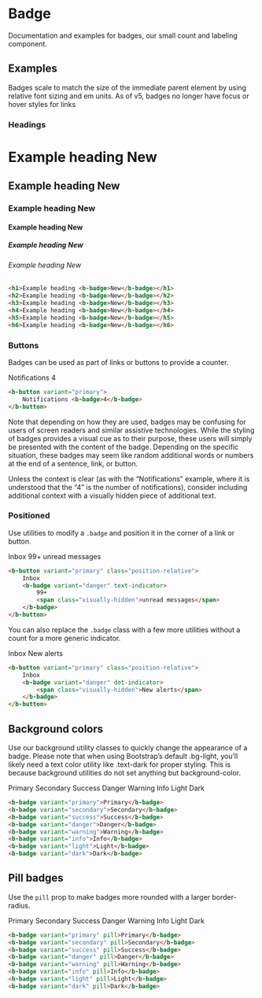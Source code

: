 # Badge

Documentation and examples for badges, our small count and labeling component.

## Examples

Badges scale to match the size of the immediate parent element by using relative font sizing and em units. As of v5, badges no longer have focus or hover styles for links

### Headings

<ClientOnly>
    <b-card class="mt-2">
        <h1>Example heading <b-badge>New</b-badge></h1>
        <h2 class="border-0 pb-0">Example heading <b-badge>New</b-badge></h2>
        <h3>Example heading <b-badge>New</b-badge></h3>
        <h4>Example heading <b-badge>New</b-badge></h4>
        <h5>Example heading <b-badge>New</b-badge></h5>
        <h6>Example heading <b-badge>New</b-badge></h6>
    </b-card>
</ClientOnly>

``` html
<h1>Example heading <b-badge>New</b-badge></h1>
<h2>Example heading <b-badge>New</b-badge></h2>
<h3>Example heading <b-badge>New</b-badge></h3>
<h4>Example heading <b-badge>New</b-badge></h4>
<h5>Example heading <b-badge>New</b-badge></h5>
<h6>Example heading <b-badge>New</b-badge></h6>
```

### Buttons

Badges can be used as part of links or buttons to provide a counter.

<ClientOnly>
    <b-card>
        <b-button variant="primary">
            Notifications <b-badge>4</b-badge>
        </b-button>
    </b-card>
</ClientOnly>

``` html
<b-button variant="primary">
    Notifications <b-badge>4</b-badge>
</b-button>
```

Note that depending on how they are used, badges may be confusing for users of screen readers and similar assistive technologies. While the styling of badges provides a visual cue as to their purpose, these users will simply be presented with the content of the badge. Depending on the specific situation, these badges may seem like random additional words or numbers at the end of a sentence, link, or button.

Unless the context is clear (as with the “Notifications” example, where it is understood that the “4” is the number of notifications), consider including additional context with a visually hidden piece of additional text.

### Positioned

Use utilities to modify a `.badge` and position it in the corner of a link or button.

<ClientOnly>
    <b-card>
        <b-button variant="primary" class="position-relative">
            Inbox
            <b-badge variant="danger" text-indicator>
                99+
                <span class="visually-hidden">unread messages</span>
            </b-badge>
        </b-button>
    </b-card>
</ClientOnly>

``` html
<b-button variant="primary" class="position-relative">
    Inbox
    <b-badge variant="danger" text-indicator>
        99+
        <span class="visually-hidden">unread messages</span>
    </b-badge>
</b-button>
```

You can also replace the `.badge` class with a few more utilities without a count for a more generic indicator.

<ClientOnly>
    <b-card>
        <b-button variant="primary" class="position-relative">
            Inbox
            <b-badge variant="danger" dot-indicator>
                <span class="visually-hidden">New alerts</span>
            </b-badge>
        </b-button>
    </b-card>
</ClientOnly>

``` html
<b-button variant="primary" class="position-relative">
    Inbox
    <b-badge variant="danger" dot-indicator>
        <span class="visually-hidden">New alerts</span>
    </b-badge>
</b-button>
```

## Background colors

Use our background utility classes to quickly change the appearance of a badge. Please note that when using Bootstrap’s default .bg-light, you’ll likely need a text color utility like .text-dark for proper styling. This is because background utilities do not set anything but background-color.

<ClientOnly>
    <b-card>
        <b-badge variant="primary">Primary</b-badge>
        <b-badge variant="secondary">Secondary</b-badge>
        <b-badge variant="success">Success</b-badge>
        <b-badge variant="danger">Danger</b-badge>
        <b-badge variant="warning">Warning</b-badge>
        <b-badge variant="info">Info</b-badge>
        <b-badge variant="light">Light</b-badge>
        <b-badge variant="dark">Dark</b-badge>
    </b-card>
</ClientOnly>

``` html
<b-badge variant="primary">Primary</b-badge>
<b-badge variant="secondary">Secondary</b-badge>
<b-badge variant="success">Success</b-badge>
<b-badge variant="danger">Danger</b-badge>
<b-badge variant="warning">Warning</b-badge>
<b-badge variant="info">Info</b-badge>
<b-badge variant="light">Light</b-badge>
<b-badge variant="dark">Dark</b-badge>
```

## Pill badges

Use the `pill` prop to make badges more rounded with a larger border-radius.

<ClientOnly>
    <b-card>
        <b-badge variant="primary" pill>Primary</b-badge>
        <b-badge variant="secondary" pill>Secondary</b-badge>
        <b-badge variant="success" pill>Success</b-badge>
        <b-badge variant="danger" pill>Danger</b-badge>
        <b-badge variant="warning" pill>Warning</b-badge>
        <b-badge variant="info" pill>Info</b-badge>
        <b-badge variant="light" pill>Light</b-badge>
        <b-badge variant="dark" pill>Dark</b-badge>
    </b-card>
</ClientOnly>

``` html
<b-badge variant="primary" pill>Primary</b-badge>
<b-badge variant="secondary" pill>Secondary</b-badge>
<b-badge variant="success" pill>Success</b-badge>
<b-badge variant="danger" pill>Danger</b-badge>
<b-badge variant="warning" pill>Warning</b-badge>
<b-badge variant="info" pill>Info</b-badge>
<b-badge variant="light" pill>Light</b-badge>
<b-badge variant="dark" pill>Dark</b-badge>
```
